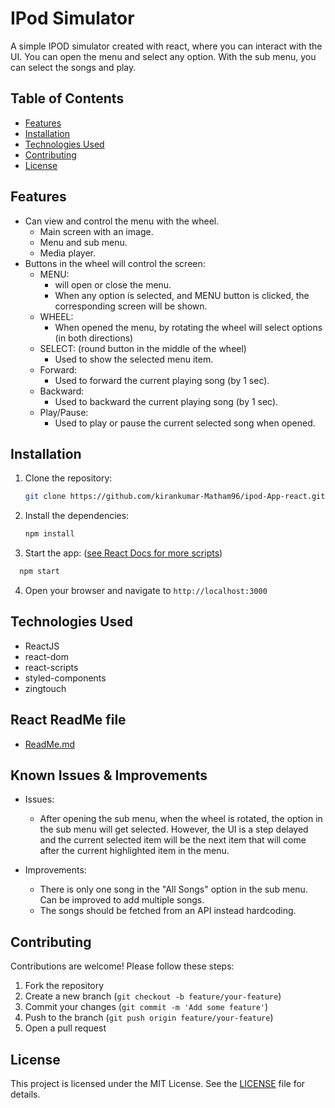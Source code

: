 # IPod Simulator

A simple IPOD simulator created with react, where you can interact with the UI. You can open the menu and select any option. With the sub menu, you can select the songs and play.

## Table of Contents

- [Features](#backend-features)
- [Installation](#installation)
- [Technologies Used](#technologies-used)
- [Contributing](#contributing)
- [License](#license)

## Features

- Can view and control the menu with the wheel.
  - Main screen with an image.
  - Menu and sub menu.
  - Media player.
- Buttons in the wheel will control the screen:
  - MENU:
    - will open or close the menu.
    - When any option is selected, and MENU button is clicked, the corresponding screen will be shown.
  - WHEEL:
    - When opened the menu, by rotating the wheel will select options (in both directions)
  - SELECT: (round button in the middle of the wheel)
    - Used to show the selected menu item.
  - Forward:
    - Used to forward the current playing song (by 1 sec).
  - Backward:
    - Used to backward the current playing song (by 1 sec).
  - Play/Pause:
    - Used to play or pause the current selected song when opened.

## Installation

1. Clone the repository:

   ```bash
   git clone https://github.com/kirankumar-Matham96/ipod-App-react.git

   ```

2. Install the dependencies:

   ```bash
   npm install
   ```

3. Start the app: ([see React Docs for more scripts](#react-readme-file))

```bash
  npm start
```

4. Open your browser and navigate to `http://localhost:3000`

## Technologies Used

- ReactJS
- react-dom
- react-scripts
- styled-components
- zingtouch

## React ReadMe file

- [ReadMe.md](https://github.com/facebook/create-react-app/blob/main/packages/cra-template/template/README.md)

## Known Issues & Improvements

- Issues:

  - After opening the sub menu, when the wheel is rotated, the option in the sub menu will get selected. However, the UI is a step delayed and the current selected item will be the next item that will come after the current highlighted item in the menu.

- Improvements:
  - There is only one song in the "All Songs" option in the sub menu. Can be improved to add multiple songs.
  - The songs should be fetched from an API instead hardcoding.

## Contributing

Contributions are welcome! Please follow these steps:

1. Fork the repository
2. Create a new branch (`git checkout -b feature/your-feature`)
3. Commit your changes (`git commit -m 'Add some feature'`)
4. Push to the branch (`git push origin feature/your-feature`)
5. Open a pull request

## License

This project is licensed under the MIT License. See the [LICENSE](LICENSE) file for details.
